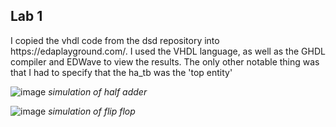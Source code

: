 ## Lab 1

<p>I copied the vhdl code from the dsd repository into https://edaplayground.com/. I used the VHDL language, as well as the GHDL compiler and EDWave to view the results. The only other notable thing was that I had to specify that the ha_tb was the 'top entity'</p>
 
![image](https://github.com/cromero2/Design6/assets/98184880/13133fd4-5689-48fb-8b5c-f6138aaaad96)
*simulation of half adder*


![image](https://github.com/cromero2/Design6/assets/98184880/f17ae40a-d695-4ea9-8265-5b743ec95f4f)
*simulation of flip flop*
